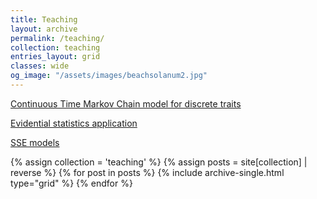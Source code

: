 ```yaml
---
title: Teaching
layout: archive
permalink: /teaching/
collection: teaching
entries_layout: grid
classes: wide
og_image: "/assets/images/beachsolanum2.jpg"
---
```


[Continuous Time Markov Chain model for discrete traits](/teaching/SSEmodels.md)

[Evidential statistics application](/teaching/evidence/)

[SSE models](/teaching/SDD/)


<div class="grid__wrapper">
{% assign collection = 'teaching' %}
{% assign posts = site[collection] | reverse %}
{% for post in posts %}
{% include archive-single.html type="grid" %}
{% endfor %}
</div>
